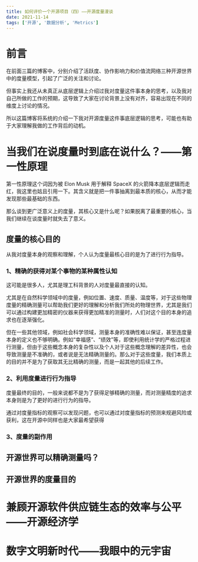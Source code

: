 ```yaml
---
title: 如何评价一个开源项目（四）——开源度量漫谈
date: 2021-11-14
tags: ['开源', '数据分析', 'Metrics']
---
```


# 前言

在前面三篇的博客中，分别介绍了活跃度、协作影响力和价值流网络三种开源世界中的度量模型，引起了广泛的关注和讨论。

但事实上我还从未真正从底层逻辑上介绍过我对度量这件事本身的思考，以及我对自己所做的工作的预期，这导致了大家在讨论背景上没有对齐，容易出现在不同的维度上讨论的情况。

所以这篇博客将系统的介绍一下我对开源度量这件事底层逻辑的思考，可能也有助于大家理解我做的工作背后的动机。

# 当我们在说度量时到底在说什么？——第一性原理

第一性原理这个词因为被 Elon Musk 用于解释 SpaceX 的火箭降本底层逻辑而走红，我这里也姑且引用一下。其含义就是把一件事抽离到最本质的核心，从而才能发现那些最基础的东西。

那么谈到更广泛意义上的度量，其核心又是什么呢？如果脱离了最重要的核心，当我们继续在谈度量时就失去了意义。

## 度量的核心目的

从我对度量本身的观察和理解，个人认为度量最核心目的是为了进行行为指导。

### 1、精确的获得对某个事物的某种属性认知

这可能是很多人，尤其是理工科背景的人对度量最直接的认知。

尤其是在自然科学领域中的度量，例如位置、速度、质量、温度等，对于这些物理度量的精确测量可以帮助我们更好的理解和分析我们所处的物理世界，尤其是我们可以通过构建更加精密的仪器来获得更加精准的测量时，人们对这个目的本身的追求也在逐渐强化。

但在一些其他领域，例如社会科学领域，测量本身的准确性难以保证，甚至连度量本身的定义也不够明确。例如“幸福感”、“绩效”等，即使利用统计学的严格过程进行测量，但由于这些概念本身的复杂性以及个人对于这些概念理解的差异性，也会导致测量是不准确的，或者说是无法精确测量的。那么对于这些度量，我们本质上的目的并不是为了获取其无比精确的测量，而是一起其他的后续工作。

### 2、利用度量进行行为指导

度量最终的目的，一般来说都不是为了获得足够精确的测量，而对测量精度的追求本身则是为了更好的进行行为的指导。

通过对度量指标的观察可以发现问题，也可以通过对度量指标的预测来规避风险或获利，这在开源中同样也是大家最希望获得

### 3、度量的副作用

## 开源世界可以精确测量吗？

## 开源世界的度量目的

# 兼顾开源软件供应链生态的效率与公平——开源经济学

# 数字文明新时代——我眼中的元宇宙
